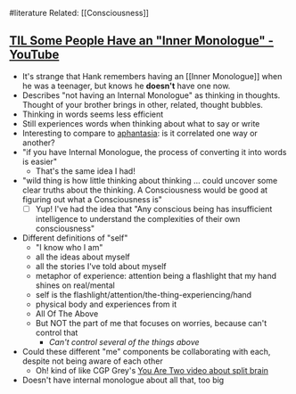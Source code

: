 #literature 
Related: [[Consciousness]]
## [TIL Some People Have an "Inner Monologue" - YouTube](https://www.youtube.com/watch?v=XmTMU39tPgM)
- It's strange that Hank remembers having an [[Inner Monologue]] when he was a teenager, but knows he **doesn't** have one now.
- Describes "not having an Internal Monologue" as thinking in thoughts. Thought of your brother brings in other, related, thought bubbles.
- Thinking in words seems less efficient
- Still experiences words when thinking about what to say or write 
- Interesting to compare to [aphantasia](https://en.wikipedia.org/wiki/Aphantasia): is it correlated one way or another?
- "if you have Internal Monologue, the process of converting it into words is easier"
	- That's the same idea I had!
- "wild thing is how little thinking about thinking ... could uncover some clear truths about the thinking. A Consciousness would be good at figuring out what a Consciousness is"
	- [ ] Yup! I've had the idea that "Any conscious being has insufficient intelligence to understand the complexities of their own consciousness"
- Different definitions of "self"
	- "I know who I am"
	- all the ideas about myself
	- all the stories I've told about myself
	- metaphor of experience: attention being a flashlight that my hand shines on real/mental
	- self is the flashlight/attention/the-thing-experiencing/hand
	- physical body and experiences from it
	- All Of The Above
	- But NOT the part of me that focuses on worries, because can't control that
		- *Can't control several of the things above*
- Could these different "me" components be collaborating with each, despite not being aware of each other
	- Oh! kind of like CGP Grey's [You Are Two video about split brain](https://www.youtube.com/watch?v=wfYbgdo8e-8)
- Doesn't have internal monologue about all that, too big